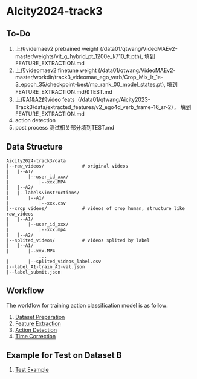 # AIcity2024-track3

## To-Do
1. 上传videmaev2 pretrained weight (/data01/qtwang/VideoMAEv2-master/weights/vit_g_hybrid_pt_1200e_k710_ft.pth), 填到FEATURE_EXTRACTION.md
2. 上传videomaev2 finetune weight (/data01/qtwang/VideoMAEv2-master/workdir/track3_videomae_ego_verb/Crop_Mix_lr_1e-3_epoch_35/checkpoint-best/mp_rank_00_model_states.pt), 填到FEATURE_EXTRACTION.md和TEST.md
3. 上传A1&A2的video feats（/data01/qtwang/Aicity2023-Track3/data/extracted_features/v2_ego4d_verb_frame-16_sr-2）， 填到FEATURE_EXTRACTION.md
4. action detection
5. post process 测试相关部分填到TEST.md

## Data Structure
```
Aicity2024-track3/data
|--raw_videos/              # original videos
|   |--A1/                  
|       |--user_id_xxx/
|           |--xxx.MP4
|   |--A2/                  
|   |--labels&instructions/ 
|       |--A1/   
|           |--xxx.csv          
|--crop_videos/             # videos of crop human, structure like raw_videos
|   |--A1/
|       |--user_id_xxx/
|           |--xxx.mp4
|   |--A2/
|--splited_videos/          # videos splited by label
|   |--A1/
|       |--xxx.MP4
            ...
|       |--splited_videos_label.csv  
|--label_A1-train_A1-val.json
|--label_submit.json
```

## Workflow

The workflow for training action classification model is as follow:

1. [Dataset Preparation](docs/PREPROCESS.md)
2. [Feature Extraction](docs/FEATURE_EXTRACTION.md)
3. [Action Detection](docs/TAD.md)
4. [Time Correction](docs/POST_PROCESS.md)

## Example for Test on Dataset B
1. [Test Example](docs/TEST.md)
